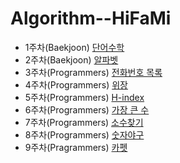 # Algorithm--HiFaMi

- 1주차(Baekjoon) [단어수학](https://www.acmicpc.net/problem/1339)
- 2주차(Baekjoon) [알파벳](https://www.acmicpc.net/problem/1987)
- 3주차(Programmers) [전화번호 목록](https://programmers.co.kr/learn/courses/30/lessons/42577)
- 4주차(Programmers) [위장](https://programmers.co.kr/learn/courses/30/lessons/42578?language=python3)
- 5주차(Programmers) [H-index](https://programmers.co.kr/learn/courses/30/lessons/42747)
- 6주차(Programmers) [가장 큰 수](https://programmers.co.kr/learn/courses/30/lessons/42746)
- 7주차(Programmers) [소수찾기](https://programmers.co.kr/learn/courses/30/parts/12230)
- 8주차(Programmers) [숫자야구](https://programmers.co.kr/learn/courses/30/lessons/42841)
- 9주차(Pragrammers) [카펫](https://programmers.co.kr/learn/courses/30/lessons/42842)
